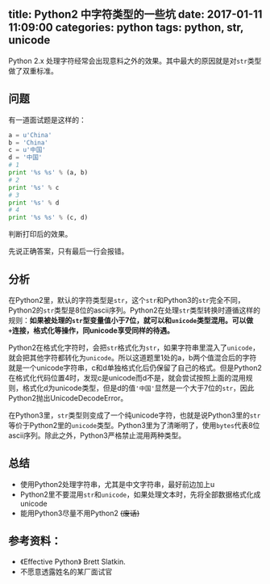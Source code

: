 title: Python2 中字符类型的一些坑
date: 2017-01-11 11:09:00
categories: python
tags: python, str, unicode
---

Python 2.x 处理字符经常会出现意料之外的效果。其中最大的原因就是对`str`类型做了双重标准。

<!--more-->


## 问题

有一道面试题是这样的：

```python
a = u'China'
b = 'China'
c = u'中国'
d = '中国'
# 1
print '%s %s' % (a, b)
# 2
print '%s' % c
# 3
print '%s' % d
# 4
print '%s %s' % (c, d)
```
判断打印后的效果。

先说正确答案，只有最后一行会报错。

## 分析

在Python2里，默认的字符类型是`str`，这个`str`和Python3的`str`完全不同，Python2的`str`类型是8位的ascii序列。Python2在处理`str`类型转换时遵循这样的规则：**如果被处理的`str`型变量值小于7位，就可以和`unicode`类型混用。可以做`+`连接，格式化等操作，同unicode享受同样的待遇。**

Python2在格式化字符时，会把`str`格式化为`str`，如果字符串里混入了`unicode`，就会把其他字符都转化为`unicode`。所以这道题里1处的a，b两个值混合后的字符就是一个unicode字符串，c和d单独格式化后仍保留了自己的格式。但是Python2在格式化代码位置4时，发现c是unicode而d不是，就会尝试按照上面的混用规则，格式化d为unicode类型，但是d的值`'中国'`显然是一个大于7位的`str`，因此Python2抛出UnicodeDecodeError。

在Python3里，`str`类型则变成了一个纯unicode字符，也就是说Python3里的`str`等价于Python2里的`unicode`类型。Python3里为了清晰明了，使用`bytes`代表8位ascii序列。除此之外，Python3严格禁止混用两种类型。

## 总结

* 使用Python2处理字符串，尤其是中文字符串，最好前边加上u
* Python2里不要混用`str`和`unicode`，如果处理文本时，先将全部数据格式化成unicode
* 能用Python3尽量不用Python2 ~~(废话)~~

## 参考资料：

* 《Effective Python》 Brett Slatkin.
* 不愿意透露姓名的某厂面试官



